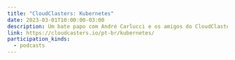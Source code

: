 ```yaml
---
title: "CloudClasters: Kubernetes"
date: 2023-03-01T10:00:00-03:00
description: Um bate papo com André Carlucci e os amigos do CloudClasters.
link: https://cloudcasters.io/pt-br/kubernetes/
participation_kinds:
  - podcasts
---
```

